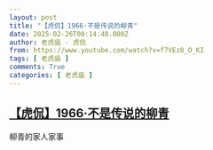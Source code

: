```yaml
---
layout: post
title: "【虎侃】1966·不是传说的柳青"
date: 2025-02-26T00:14:48.000Z
author: 老虎庙 · 虎侃
from: https://www.youtube.com/watch?v=f7VEz0_O_KI
tags: [ 老虎庙 ]
comments: True
categories: [ 老虎庙 ]
---
```

<!--1740528888000-->
[【虎侃】1966·不是传说的柳青](https://www.youtube.com/watch?v=f7VEz0_O_KI)
------

<div>
柳青的家人家事
</div>
